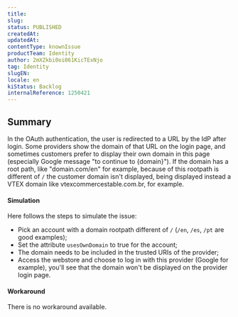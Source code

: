 ```yaml
---
title: 
slug: 
status: PUBLISHED
createdAt: 
updatedAt: 
contentType: knownIssue
productTeam: Identity
author: 2mXZkbi0oi061KicTExNjo
tag: Identity
slugEN: 
locale: en
kiStatus: Backlog
internalReference: 1250421
---
```


## Summary


In the OAuth authentication, the user is redirected to a URL by the IdP after login. Some providers show the domain of that URL on the login page, and sometimes customers prefer to display their own domain in this page (especially Google message "to continue to {domain}"). If the domain has a root path, like "domain.com/en" for example, because of this rootpath is different of `/` the customer domain isn't displayed, being displayed instead a VTEX domain like vtexcommercestable.com.br, for example.


#### Simulation


Here follows the steps to simulate the issue:

- Pick an account with a domain rootpath different of `/` (`/en`, `/es`,  `/pt` are good examples);
- Set the attribute `usesOwnDomain` to true for the account;
- The domain needs to be included in the trusted URIs of the provider;
- Access the webstore and choose to log in with this provider (Google for example), you'll see that the domain won't be displayed on the provider login page.


#### Workaround


There is no workaround available.



